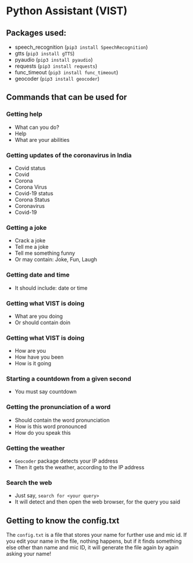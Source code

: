 # Python Assistant (VIST)

## Packages used:

- speech_recognition (`pip3 install SpeechRecognition`)
- gtts (`pip3 install gTTS`)
- pyaudio (`pip3 install pyaudio`)
- requests (`pip3 install requests`)
- func_timeout (`pip3 install func_timeout`)
- geocoder (`pip3 install geocoder`)

## Commands that can be used for

### Getting help

- What can you do?
- Help
- What are your abilities

### Getting updates of the coronavirus in India

- Covid status
- Covid
- Corona
- Corona Virus
- Covid-19 status
- Corona Status
- Coronavirus
- Covid-19

### Getting a joke

- Crack a joke
- Tell me a joke
- Tell me something funny
- Or may contain: Joke, Fun, Laugh

### Getting date and time

- It should include: date or time

### Getting what VIST is doing

- What are you doing
- Or should contain doin

### Getting what VIST is doing

- How are you
- How have you been
- How is it going

### Starting a countdown from a given second

- You must say countdown

### Getting the pronunciation of a word

- Should contain the word pronunciation
- How is this word pronounced
- How do you speak this

### Getting the weather

- `Geocoder` package detects your IP address
- Then it gets the weather, according to the IP address

### Search the web

- Just say, `search for <your query>`
- It will detect and then open the web browser, for the query you said

## Getting to know the config.txt

The `config.txt` is a file that stores your name for further use and mic id. If you edit your name in the file, nothing happens, but if it finds something else other than name and mic ID, it will generate the file again by again asking your name!
